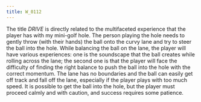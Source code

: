 ```yaml
---
title: W_0112
---
```

The title *DRIVE* is directly related to the multifaceted experience that the player has with my mini-golf hole. The person playing the hole needs to gently throw (with their hands) the ball onto the curvy lane and try to steer the ball into the hole. While balancing the ball on the lane, the player will have various experiences: one is the soundscape that the ball creates while rolling across the lane; the second one is that the player will face the difficulty of finding the right balance to push the ball into the hole with the correct momentum. The lane has no boundaries and the ball can easily get off track and fall off the lane, especially if the player plays with too much speed. It is possible to get the ball into the hole, but the player must proceed calmly and with caution, and success requires some patience.